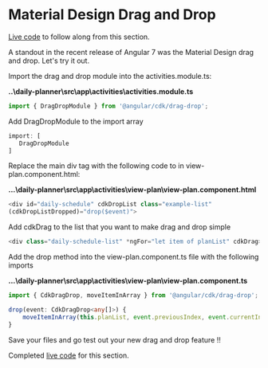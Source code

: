 # Material Design Drag and Drop

[Live code](https://stackblitz.com/edit/s9-material-design-date-picker) to follow along from this section.

A standout in the recent release of Angular 7 was the Material Design drag and drop. Let's try it out.

Import the drag and drop module into the activities.module.ts:

**..\daily-planner\src\app\activities\activities.module.ts**

```typescript
import { DragDropModule } from '@angular/cdk/drag-drop';
```

Add DragDropModule to the import array

```typescript
import: [ 
   DragDropModule
]
```

Replace the main div tag with the following code to in view-plan.component.html:

**...\daily-planner\src\app\activities\view-plan\view-plan.component.html**

```typescript
<div id="daily-schedule" cdkDropList class="example-list"
(cdkDropListDropped)="drop($event)">
```

Add cdkDrag to the list that you want to make drag and drop simple

```typescript
<div class="daily-schedule-list" *ngFor="let item of planList" cdkDrag>
```

Add the drop method into the view-plan.component.ts file with the following imports

**...\daily-planner\src\app\activities\view-plan\view-plan.component.ts**

```typescript
import { CdkDragDrop, moveItemInArray } from '@angular/cdk/drag-drop';

drop(event: CdkDragDrop<any[]>) {
    moveItemInArray(this.planList, event.previousIndex, event.currentIndex);
}
```

Save your files and go test out your new drag and drop feature !!

Completed [live code](https://stackblitz.com/edit/s10-material-design-drag-drop) for this section.

